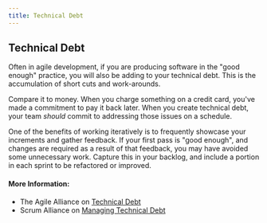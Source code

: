 ```yaml
---
title: Technical Debt
---
```

## Technical Debt
Often in agile development, if you are producing software in the "good enough" practice, you will also be adding to your technical debt. This is the accumulation of short cuts and work-arounds.

Compare it to money. When you charge something on a credit card, you've made a commitment to pay it back later. When you create technical debt, your team *should* commit to addressing those issues on a schedule.

One of the benefits of working iteratively is to frequently showcase your increments and gather feedback. If your first pass is "good enough", and changes are required as a result of that feedback, you may have avoided some unnecessary work. Capture this in your backlog, and include a portion in each sprint to be refactored or improved.
<!-- The article goes here, in GitHub-flavored Markdown. Feel free to add YouTube videos, images, and CodePen/JSBin embeds  -->

#### More Information:
<!-- Please add any articles you think might be helpful to read before writing the article -->
- The Agile Alliance on <a href='https://www.agilealliance.org/introduction-to-the-technical-debt-concept/' target='_blank' rel='nofollow'>Technical Debt</a>
- Scrum Alliance on <a href='https://www.scrumalliance.org/community/articles/2013/july/managing-technical-debt' target='_blank' rel='nofollow'>Managing Technical Debt</a>

